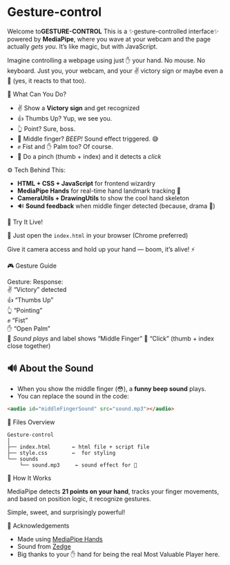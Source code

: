 # Gesture-control

Welcome to**GESTURE-CONTROL**
This is a ✨gesture-controlled interface✨ powered by **MediaPipe**, where you wave at your webcam and the page actually *gets you*. It’s like magic, but with JavaScript.


Imagine controlling a webpage using just ✋ your hand. No mouse. No keyboard. Just you, your webcam, and your ✌️ victory sign or maybe even a 🖕 (yes, it reacts to that too).


 🎯 What Can You Do?

* ✌️ Show a **Victory sign** and get recognized
* 👍 Thumbs Up? Yup, we see you.
* 👆 Point? Sure, boss.
* 🖕 Middle finger? *BEEP!* Sound effect triggered. 😅
* ✊ Fist and ✋ Palm too? Of course.
* 🤏 Do a pinch (thumb + index) and it detects a *click*

 
⚙️ Tech Behind This:

* **HTML + CSS + JavaScript** for frontend wizardry
* **MediaPipe Hands** for real-time hand landmark tracking 🧠
* **CameraUtils + DrawingUtils** to show the cool hand skeleton
* 🔊 **Sound feedback** when middle finger detected (because, drama 🧨)



 🧪 Try It Live!

🔗 Just open the `index.html` in your browser (Chrome preferred)

Give it camera access and hold up your hand — boom, it’s alive! ⚡



 🎮 Gesture Guide

 Gesture:    Response:                                       
 ✌️          “Victory” detected                            
 👍          “Thumbs Up”                                   
 👆          “Pointing”                                    
✊           “Fist”                                        
 ✋          “Open Palm”                                   
 🖕          *Sound plays* and label shows “Middle Finger” 
 🤏          “Click” (thumb + index close together)        



## 🔊 About the Sound

* When you show the middle finger (😳), a **funny beep sound** plays.
* You can replace the sound in the code:

```html
<audio id="middleFingerSound" src="sound.mp3"></audio>
```
 📂 Files Overview

```
Gesture-control
│
├── index.html       ← html file + script file
├── style.css        ←  for styling
└── sounds
    └── sound.mp3     ← sound effect for 🖕
```



 🧠 How It Works

MediaPipe detects **21 points on your hand**, tracks your finger movements, and based on position logic, it recognize gestures.

Simple, sweet, and surprisingly powerful!

 🙌 Acknowledgements

* Made  using [MediaPipe Hands](https://mediapipe.readthedocs.io/en/latest/solutions/hands.html)
* Sound from [Zedge](https://www.zedge.net/ringtones)
* Big thanks to your ✋ hand for being the real Most Valuable Player here.



 


